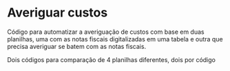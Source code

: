 # Averiguar custos

Código para automatizar a averiguação de custos com base em duas planilhas, uma com as notas fiscais digitalizadas em uma tabela e outra que precisa averiguar se batem com as notas fiscais.

Dois códigos para comparação de 4 planilhas diferentes, dois por código
